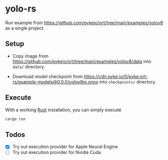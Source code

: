# yolo-rs

Run example from <https://github.com/pykeio/ort/tree/main/examples/yolov8> as a single project.

## Setup

- Copy image from <https://github.com/pykeio/ort/tree/main/examples/yolov8/data> into `data/` directory.

- Download model checkpoint from <https://cdn.pyke.io/0/pyke:ort-rs/example-models@0.0.0/yolov8m.onnx> into `checkpoints/` directory.

## Execute

With a working [Rust](https://www.rust-lang.org/) installation, you can simply execute

```bash
cargo run
```

## Todos

- [x] Try out execution provider for Apple Neural Engine
- [ ] Try out execution provider for Nvidia Cuda
